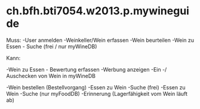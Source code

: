ch.bfh.bti7054.w2013.p.mywineguide
==================================

Muss:
-User anmelden
-Weinkeller/Wein erfassen
-Wein beurteilen
-Wein zu Essen - Suche (frei / nur myWineDB)



Kann:

-Wein zu Essen - Bewertung erfassen
-Werbung anzeigen
-Ein -/ Auschecken von Wein in myWineDB

-Wein bestellen (Bestellvorgang)
-Essen zu Wein -Suche	(frei)
-Essen zu Wein -Suche	(nur myFoodDB)
-Erinnerung (Lagerfähigkeit vom Wein läuft ab)
